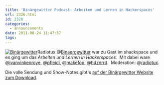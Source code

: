```yaml
---
title: 'Binärgewitter Podcast: Arbeiten und Lernen in Hackerspaces'
url: 2326.html
id: 2326
categories:
  - announcements
date: 2011-08-24 11:47:57
tags:
---
```


[![](https://blog.shackspace.de/wp-content/uploads/2011/08/Bin_rgewitter-Logo-j-150x150.png "Binärgewitter")](https://blog.shackspace.de/wp-content/uploads/2011/08/Bin_rgewitter-Logo-j.png)Radiotux @[Binaergewitter](https://twitter.com/binaergewitter) war zu Gast im shackspace und es ging um das _Arbeiten und Lernen in Hackerspaces_.  Mit dabei ware @[jvanvinkenroye](https://twitter.com/jvanvinkenroye), @[pfleidi](https://twitter.com/pfleidi), @[makefoo](https://twitter.com/makefoo), @[hdznrrd](https://twitter.com/hdznrrd).  Moderation: @[radiotux](https://twitter.com/radiotux).

Die volle Sendung und Show-Notes gibt's [auf der Binärgewitter Website zum Download](http://blog.radiotux.de/2011/08/24/binargewitter-3-arbeiten-und-lernen-im-hackerspace/).